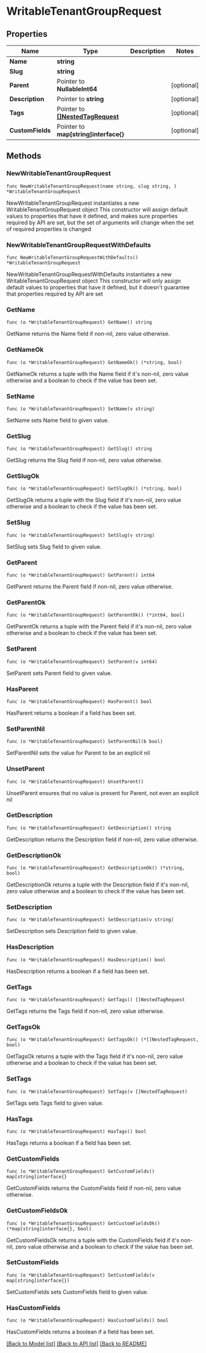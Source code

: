 # WritableTenantGroupRequest

## Properties

Name | Type | Description | Notes
------------ | ------------- | ------------- | -------------
**Name** | **string** |  | 
**Slug** | **string** |  | 
**Parent** | Pointer to **NullableInt64** |  | [optional] 
**Description** | Pointer to **string** |  | [optional] 
**Tags** | Pointer to [**[]NestedTagRequest**](NestedTagRequest.md) |  | [optional] 
**CustomFields** | Pointer to **map[string]interface{}** |  | [optional] 

## Methods

### NewWritableTenantGroupRequest

`func NewWritableTenantGroupRequest(name string, slug string, ) *WritableTenantGroupRequest`

NewWritableTenantGroupRequest instantiates a new WritableTenantGroupRequest object
This constructor will assign default values to properties that have it defined,
and makes sure properties required by API are set, but the set of arguments
will change when the set of required properties is changed

### NewWritableTenantGroupRequestWithDefaults

`func NewWritableTenantGroupRequestWithDefaults() *WritableTenantGroupRequest`

NewWritableTenantGroupRequestWithDefaults instantiates a new WritableTenantGroupRequest object
This constructor will only assign default values to properties that have it defined,
but it doesn't guarantee that properties required by API are set

### GetName

`func (o *WritableTenantGroupRequest) GetName() string`

GetName returns the Name field if non-nil, zero value otherwise.

### GetNameOk

`func (o *WritableTenantGroupRequest) GetNameOk() (*string, bool)`

GetNameOk returns a tuple with the Name field if it's non-nil, zero value otherwise
and a boolean to check if the value has been set.

### SetName

`func (o *WritableTenantGroupRequest) SetName(v string)`

SetName sets Name field to given value.


### GetSlug

`func (o *WritableTenantGroupRequest) GetSlug() string`

GetSlug returns the Slug field if non-nil, zero value otherwise.

### GetSlugOk

`func (o *WritableTenantGroupRequest) GetSlugOk() (*string, bool)`

GetSlugOk returns a tuple with the Slug field if it's non-nil, zero value otherwise
and a boolean to check if the value has been set.

### SetSlug

`func (o *WritableTenantGroupRequest) SetSlug(v string)`

SetSlug sets Slug field to given value.


### GetParent

`func (o *WritableTenantGroupRequest) GetParent() int64`

GetParent returns the Parent field if non-nil, zero value otherwise.

### GetParentOk

`func (o *WritableTenantGroupRequest) GetParentOk() (*int64, bool)`

GetParentOk returns a tuple with the Parent field if it's non-nil, zero value otherwise
and a boolean to check if the value has been set.

### SetParent

`func (o *WritableTenantGroupRequest) SetParent(v int64)`

SetParent sets Parent field to given value.

### HasParent

`func (o *WritableTenantGroupRequest) HasParent() bool`

HasParent returns a boolean if a field has been set.

### SetParentNil

`func (o *WritableTenantGroupRequest) SetParentNil(b bool)`

 SetParentNil sets the value for Parent to be an explicit nil

### UnsetParent
`func (o *WritableTenantGroupRequest) UnsetParent()`

UnsetParent ensures that no value is present for Parent, not even an explicit nil
### GetDescription

`func (o *WritableTenantGroupRequest) GetDescription() string`

GetDescription returns the Description field if non-nil, zero value otherwise.

### GetDescriptionOk

`func (o *WritableTenantGroupRequest) GetDescriptionOk() (*string, bool)`

GetDescriptionOk returns a tuple with the Description field if it's non-nil, zero value otherwise
and a boolean to check if the value has been set.

### SetDescription

`func (o *WritableTenantGroupRequest) SetDescription(v string)`

SetDescription sets Description field to given value.

### HasDescription

`func (o *WritableTenantGroupRequest) HasDescription() bool`

HasDescription returns a boolean if a field has been set.

### GetTags

`func (o *WritableTenantGroupRequest) GetTags() []NestedTagRequest`

GetTags returns the Tags field if non-nil, zero value otherwise.

### GetTagsOk

`func (o *WritableTenantGroupRequest) GetTagsOk() (*[]NestedTagRequest, bool)`

GetTagsOk returns a tuple with the Tags field if it's non-nil, zero value otherwise
and a boolean to check if the value has been set.

### SetTags

`func (o *WritableTenantGroupRequest) SetTags(v []NestedTagRequest)`

SetTags sets Tags field to given value.

### HasTags

`func (o *WritableTenantGroupRequest) HasTags() bool`

HasTags returns a boolean if a field has been set.

### GetCustomFields

`func (o *WritableTenantGroupRequest) GetCustomFields() map[string]interface{}`

GetCustomFields returns the CustomFields field if non-nil, zero value otherwise.

### GetCustomFieldsOk

`func (o *WritableTenantGroupRequest) GetCustomFieldsOk() (*map[string]interface{}, bool)`

GetCustomFieldsOk returns a tuple with the CustomFields field if it's non-nil, zero value otherwise
and a boolean to check if the value has been set.

### SetCustomFields

`func (o *WritableTenantGroupRequest) SetCustomFields(v map[string]interface{})`

SetCustomFields sets CustomFields field to given value.

### HasCustomFields

`func (o *WritableTenantGroupRequest) HasCustomFields() bool`

HasCustomFields returns a boolean if a field has been set.


[[Back to Model list]](../README.md#documentation-for-models) [[Back to API list]](../README.md#documentation-for-api-endpoints) [[Back to README]](../README.md)


